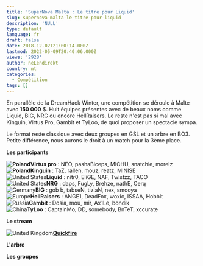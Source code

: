 ```yaml
---
title: 'SuperNova Malta : Le titre pour Liquid'
slug: supernova-malta-le-titre-pour-liquid
description: 'NULL'
type: default
language: fr
draft: false
date: 2018-12-02T21:00:14.000Z
lastmod: 2022-05-09T20:40:06.000Z
views: '2928'
author: neLendirekt
country: mt
categories:
  - Compétition
tags: []
---
```

En parallèle de la DreamHack Winter, une compétition se déroule à Malte avec **150 000** $. Huit équipes présentes avec de beaux noms comme Liquid, BIG, NRG ou encore HellRaisers. Le reste n'est pas si mal avec Kinguin, Virtus Pro, Gambit et TyLoo, de quoi proposer un spectacle sympa.

Le format reste classique avec deux groupes en GSL et un arbre en BO3\. Petite différence, nous aurons le droit à un match pour la 3ème place.

**Les participants**

**![Poland](/images/countries/pl.svg)⁠Virtus pro** : NEO, pashaBiceps, MICHU, snatchie, morelz  
**![Poland](/images/countries/pl.svg)⁠Kinguin** : TaZ, rallen, mouz, reatz, MINISE  
![United States](/images/countries/us.svg)⁠**Liquid** : nitr0, EliGE, NAF, Twistzz, TACO  
![United States](/images/countries/us.svg)⁠**NRG** : daps, FugLy, Brehze, nathE, Cerq  
![Germany](/images/countries/de.svg)⁠**BIG** : gob b, tabseN, tiziaN, nex, smooya  
![Europe](/images/countries/eu.svg)⁠**HellRaisers** : ANGE1, DeadFox, woxic, ISSAA, Hobbit  
![Russia](/images/countries/ru.svg)⁠**Gambit** : Dosia, mou, mir, Ax1Le, bondik  
![China](/images/countries/cn.svg)⁠⁠**TyLoo** : CaptainMo, DD, somebody, BnTeT, xccurate

**Le stream**

![United Kingdom](/images/countries/gb.svg)[**Quickfire**](https://www.twitch.tv/quickfire)

**L'arbre**

**Les groupes**
